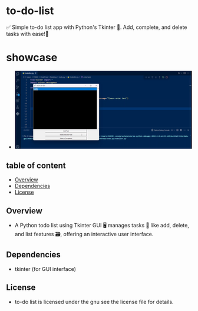 # to-do-list
✅ Simple to-do list app with Python's Tkinter 🐍. Add, complete, and delete tasks with ease!📝

# showcase 
- ![Showcase1](./assets/image.png)


## table of content
- [Overview](#overview)
- [Dependencies](#dependencies)
- [License](#license)

## Overview

- A Python todo list using Tkinter GUI 🖥️ manages tasks 📝 like add, delete, and list features 🗃️, offering an interactive user interface.

## Dependencies

- tkinter (for GUI interface)
 

## License
- to-do list is licensed under the gnu see the license file for details.
